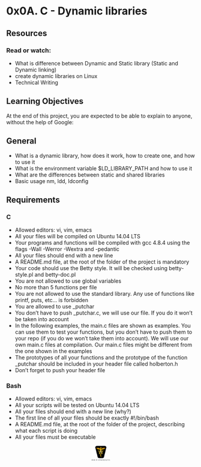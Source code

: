# 0x0A. C - Dynamic libraries

## Resources

### Read or watch:

- What is difference between Dynamic and Static library (Static and Dynamic linking)
- create dynamic libraries on Linux
- Technical Writing

## Learning Objectives

At the end of this project, you are expected to be able to explain to anyone, without the help of Google:

## General

- What is a dynamic library, how does it work, how to create one, and how to use it
- What is the environment variable $LD_LIBRARY_PATH and how to use it
- What are the differences between static and shared libraries
- Basic usage nm, ldd, ldconfig

## Requirements

### C

- Allowed editors: vi, vim, emacs
- All your files will be compiled on Ubuntu 14.04 LTS
- Your programs and functions will be compiled with gcc 4.8.4 using the flags -Wall -Werror -Wextra and -pedantic
- All your files should end with a new line
- A README.md file, at the root of the folder of the project is mandatory
- Your code should use the Betty style. It will be checked using betty-style.pl and betty-doc.pl
- You are not allowed to use global variables
- No more than 5 functions per file
- You are not allowed to use the standard library. Any use of functions like printf, puts, etc… is forbidden
- You are allowed to use \_putchar
- You don’t have to push \_putchar.c, we will use our file. If you do it won’t be taken into account
- In the following examples, the main.c files are shown as examples. You can use them to test your functions, but you don’t have to push them to your repo (if you do we won’t take them into account). We will use our own main.c files at compilation. Our main.c files might be different from the one shown in the examples
- The prototypes of all your functions and the prototype of the function \_putchar should be included in your header file called holberton.h
- Don’t forget to push your header file

### Bash

- Allowed editors: vi, vim, emacs
- All your scripts will be tested on Ubuntu 14.04 LTS
- All your files should end with a new line (why?)
- The first line of all your files should be exactly #!/bin/bash
- A README.md file, at the root of the folder of the project, describing what each script is doing
- All your files must be executable

<p align="center">
<img src="../images/roeHR-01.png" width=10% height=10%>
</p>
